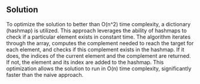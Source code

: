 ## Solution
To optimize the solution to better than O(n^2) time complexity, a dictionary (hashmap) is utilized. This approach leverages the ability of hashmaps to check if a particular element exists in constant time. The algorithm iterates through the array, computes the complement needed to reach the target for each element, and checks if this complement exists in the hashmap. If it does, the indices of the current element and the complement are returned. If not, the element and its index are added to the hashmap. This optimization allows the solution to run in O(n) time complexity, significantly faster than the naive approach.
